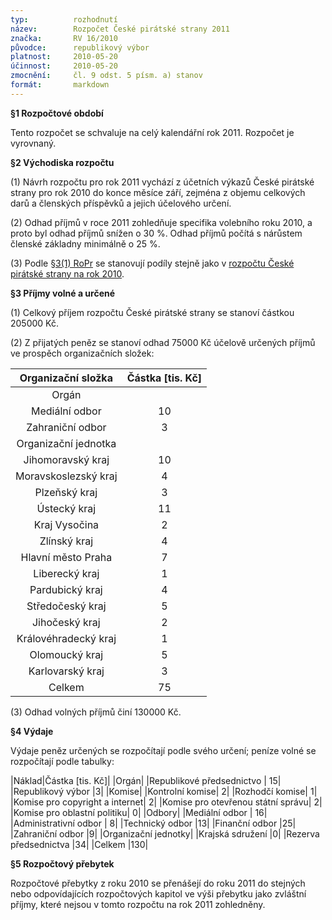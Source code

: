 ```yaml
---
typ:          rozhodnutí
název:        Rozpočet České pirátské strany 2011
značka:       RV 16/2010
původce:      republikový výbor
platnost:     2010-05-20
účinnost:     2010-05-20
zmocnění:     čl. 9 odst. 5 písm. a) stanov
formát:       markdown
---
```

**§1 Rozpočtové období**

Tento rozpočet se schvaluje na celý kalendářní rok 2011. Rozpočet je vyrovnaný.

**§2 Východiska rozpočtu**

(1) Návrh rozpočtu pro rok 2011 vychází z účetních výkazů České pirátské strany pro rok 2010 do konce měsíce září, zejména z objemu celkových darů a členských příspěvků a jejich účelového určení.

(2) Odhad příjmů v roce 2011 zohledňuje specifika volebního roku 2010, a proto byl odhad příjmů snížen o 30 %. Odhad příjmů počítá s nárůstem členské základny minimálně o 25 %.

(3) Podle [§3(1) RoPr](http://www.pirati.cz/rules/ropr#ucelove_urceni) se stanovují podíly stejně jako v [rozpočtu České pirátské strany na rok 2010](http://www.pirati.cz/fo/hospodareni2010/rozp_strana).

**§3 Příjmy volné a určené**

(1) Celkový příjem rozpočtu České pirátské strany se stanoví částkou 205000 Kč.

(2) Z přijatých peněz se stanoví odhad 75000 Kč účelově určených příjmů ve prospěch organizačních složek:

|Organizační složka	| Částka [tis. Kč]|
|:-------------:|:-------------:|
|Orgán|
|Mediální odbor |	 10|
|Zahraniční odbor	| 3|
|Organizační jednotka|
|Jihomoravský kraj	 |10|
|Moravskoslezský kraj|	 4|
|Plzeňský kraj	| 3|
|Ústecký kraj	| 11|
|Kraj Vysočina	| 2|
|Zlínský kraj	| 4|
|Hlavní město Praha	| 7|
|Liberecký kraj	| 1|
|Pardubický kraj	 |4|
|Středočeský kraj	 |5|
|Jihočeský kraj	 |2|
|Královéhradecký kraj	 |1|
|Olomoucký kraj	 |5|
|Karlovarský kraj	 |3|
|Celkem	 |75|

(3) Odhad volných příjmů činí 130000 Kč.

**§4 Výdaje**

Výdaje peněz určených se rozpočítají podle svého určení; peníze volné se rozpočítají podle tabulky:

|Náklad|Částka  [tis. Kč]|
|Orgán|
|Republikové předsednictvo	| 15|
|Republikový výbor	 |3|
|Komise|
|Kontrolní komise|	 2|
|Rozhodčí komise|	 1|
|Komise pro copyright a internet|	 2|
|Komise pro otevřenou státní správu|	 2|
|Komise pro oblastní politiku|	 0|
|Odbory|
|Mediální odbor	| 16|
|Administrativní odbor	| 8|
|Technický odbor	 |13|
|Finanční odbor	 |25|
|Zahraniční odbor	 |9|
|Organizační jednotky|
|Krajská sdružení	 |0|
|Rezerva předsednictva	 |34|
|Celkem	 |130|

**§5 Rozpočtový přebytek**

Rozpočtové přebytky z roku 2010 se přenášejí do roku 2011 do stejných nebo odpovídajících rozpočtových kapitol ve výši přebytku jako zvláštní příjmy, které nejsou v tomto rozpočtu na rok 2011 zohledněny.
